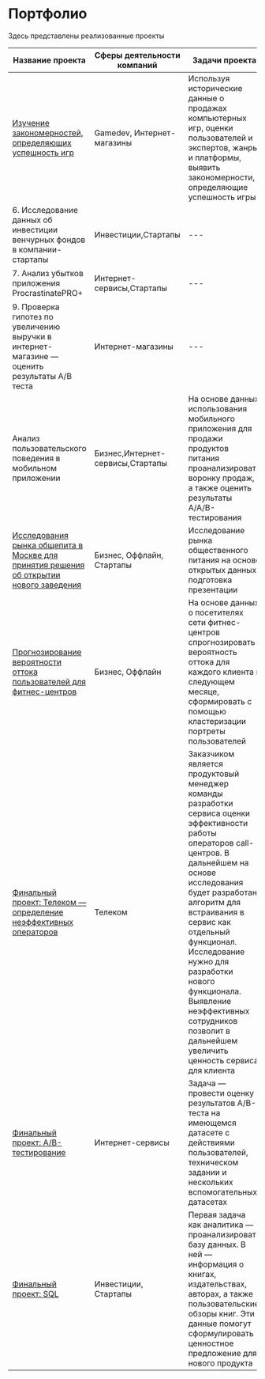 # Портфолио
Здесь представлены реализованные проекты

|Название проекта|Сферы деятельности компаний|Задачи проекта|Стек|
|---|---|---|---|
| [Изучение закономерностей, определяющих успешность игр](https://github.com/a-dergilev/yandex_da/tree/main/pr%3A%20games)|Gamedev, Интернет-магазины| Используя исторические данные о продажах компьютерных игр, оценки пользователей и экспертов, жанры и платформы, выявить закономерности, определяющие успешность игры | `Matplotlib` `NumPy` `Pandas` `Python` |
|6. Исследование данных об инвестиции венчурных фондов в компании-стартапы|Инвестиции,Стартапы| --- | `PostgreSQL` `SQL` |
|7. Анализ убытков приложения ProcrastinatePRO+|Интернет-сервисы,Стартапы| --- | `Matplotlib` `Pandas` `Python` `Seaborn` |
|9. Проверка гипотез по увеличению выручки в интернет-магазине — оценить результаты A/B теста|Интернет-магазины| --- | `Matplotlib` `Pandas` `Python` `SciPy` |
| Анализ пользовательского поведения в мобильном приложении|Бизнес,Интернет-сервисы,Стартапы| На основе данных использования мобильного приложения для продажи продуктов питания проанализировать воронку продаж, а также оценить результаты A/A/B-тестирования | `Matplotlib` `Pandas` `Plotly` `Python` `Seaborn` |
| [Исследования рынка общепита в Москве для принятия решения об открытии нового заведения](https://github.com/a-dergilev/yandex_da/tree/main/pr%3A%20food%20service) |Бизнес, Оффлайн, Стартапы| Исследование рынка общественного питания на основе открытых данных, подготовка презентации | `Pandas` `Plotly` `Python` `Seaborn` |
| [Прогнозирование вероятности оттока пользователей для фитнес-центров](https://github.com/a-dergilev/yandex_da/tree/main/pr:%20machine%20learning) | Бизнес, Оффлайн |На основе данных о посетителях сети фитнес-центров спрогнозировать вероятность оттока для каждого клиента в следующем месяце, сформировать с помощью кластеризации портреты пользователей| `Matplotlib` `Pandas` `Python` `Scikit-learn` `Seaborn`|
| [Финальный проект: Телеком — определение неэффективных операторов](https://github.com/a-dergilev/yandex_da/tree/main/final%20project:%20Telecom)|Телеком| Заказчиком является продуктовый менеджер команды разработки сервиса оценки эффективности работы операторов call-центров. В дальнейшем на основе исследования будет разработан алгоритм для встраивания в сервис как отдельный функционал. Исследование нужно для разработки нового функционала. Выявление неэффективных сотрудников позволит в дальнейшем увеличить ценность сервиса для клиента | `Python` `Pandas` `Matplotlib` `SciPy` `Plotly` `Seaborn` `Numpy` `Tableau` |
| [Финальный проект: A/B-тестирование](https://github.com/a-dergilev/yandex_da/tree/main/final%20project%3A%20AB-test) | Интернет-сервисы | Задача — провести оценку результатов A/B-теста на имеющемся датасете с действиями пользователей, техническом задании и нескольких вспомогательных датасетах | `Matplotlib` `Pandas` `Python` `SciPy` `Plotly` |
| [Финальный проект: SQL](https://github.com/a-dergilev/yandex_da/tree/main/final%20project:%20SQL) | Инвестиции, Стартапы | Первая задача как аналитика — проанализировать базу данных. В ней — информация о книгах, издательствах, авторах, а также пользовательские обзоры книг. Эти данные помогут сформулировать ценностное предложение для нового продукта | `PostgreSQL` `SQL` `SQLAlchemy` `Pandas` |

